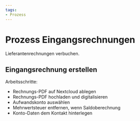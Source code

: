 ```yaml
---
tags:
- Prozess
---
```

# Prozess Eingangsrechnungen
Lieferantenrechnungen verbuchen.

## Eingangsrechnung erstellen

Arbeitsschritte:
* Rechnungs-PDF auf Nextcloud ablegen
* Rechnungs-PDF hochladen und digitalisieren
* Aufwandskonto auswählen
* Mehrwertsteuer entfernen, wenn Saldoberechnung
* Konto-Daten dem Kontakt hinterlegen
